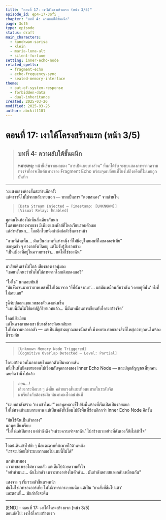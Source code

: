 ```yaml
---
title: "ตอนที่ 17: เงาใต้โครงสร้างแรก (หน้า 3/5)"
episode_id: ep4-17-3of5
chapter: "บทที่ 4: ความลับใต้ชั้นผนึก"
page: 3of5
type: episode
status: draft
main_characters:
  - kanokwan-sarisa
  - klein
  - maria-luna-alt
  - silent-fortune
setting: inner-echo-node
related_spells:
  - fragment-echo
  - echo-frequency-sync
  - sealed-memory-interface
theme:
  - out-of-system-response
  - forbidden-data
  - dual-inheritance
created: 2025-03-26
modified: 2025-03-26
author: abckill101
---
```


# ตอนที่ 17: เงาใต้โครงสร้างแรก (หน้า 3/5)  
> ## บทที่ 4: ความลับใต้ชั้นผนึก  
> **หมายเหตุ:** หน้านี้เริ่มจากผลของ “การเปิดเผยบางส่วน” ที่นกได้รับ ระบบแสดงภาพจากความทรงจำที่อาจเป็นต้นทางของ Fragment Echo พร้อมจุดเปลี่ยนที่โยงไปถึงอดีตที่ไม่เคยถูกบันทึก

---

วงแสงกลางห้องสั่นสะท้านอีกครั้ง  
แต่คราวนี้ไม่ใช่จากพลังภายนอก — หากเป็นการ “ตอบสนอง” จากด้านใน

> `[Data Stream Injected — Timestamp: [UNKNOWN]]`  
> `[Visual Relay: Enabled]`

ทุกคนในห้องไม่เห็นสิ่งเดียวกับนก  
ในสายตาของพวกเขา มีเพียงแสงพัลส์ที่ไหลเวียนรอบตัวเธอ  
แต่สำหรับนก... โลกอีกใบหนึ่งกำลังก่อตัวขึ้นตรงหน้า

“ภาพที่ฉันเห็น... มันเป็นสถานที่แห่งหนึ่ง ที่ไม่มีอยู่ในแผนที่ใดของออร์เทีย”  
เธอพูดช้า ๆ ดวงตายังเปิดอยู่ แต่ไม่รับรู้สิ่งรอบข้าง  
“เป็นเมืองที่อยู่ในความทรงจำ... แต่ไม่ใช่ของฉัน”

---

มาเรียเดินเข้าไปใกล้ เสียงของเธอนุ่มลง  
“เธอแน่ใจนะว่านั่นไม่ใช่ภาพจากโลกเดิมของเธอ?”

“ไม่ใช่” นกตอบทันที  
“มันชัดเจนมากว่าภาพเหล่านี้ไม่ได้มาจาก ‘ที่ที่ฉันจากมา’… แต่มันเหมือนกับว่าฉัน ‘เคยอยู่ที่นั่น’ ทั้งที่ไม่เคยเลย”

รูดี้จับปลอกแขนเวทของตัวเองแน่นขึ้น  
“แบบนี้มันไม่ใช่แค่ปฏิกิริยาเวทแล้ว… นี่มันเหมือนการเขียนทับโครงสร้างจิต”

ไคลน์ยังเงียบ  
แต่ในดวงตาของเขา มีบางสิ่งสะท้อนกลับมา  
ไม่ใช่ความหวาดกลัว — แต่เป็นสัญชาตญาณของนักล่าที่เพิ่งพบร่องรอยของสิ่งที่ใหญ่กว่าทุกคนในห้องนี้รวมกัน

---

> `[Unknown Memory Node Triggered]`  
> `[Cognitive Overlap Detected — Level: Partial]`

โครงสร้างเวทในอากาศเริ่มแตกตัวเป็นหลายเส้น  
หนึ่งในนั้นยืดขยายออกไปเชื่อมกับจุดกลางของ Inner Echo Node — และปลุกสัญญาณที่ทุกคนเคยคิดว่านิ่งไปแล้ว

> *คอน...!*  
เสียงกระพือเบา ๆ ดังขึ้น คล้ายแรงสั่นสะเทือนแทรกในระดับจิต  
มาเรียถึงกับต้องชะงัก หันมามองไคลน์ทันที

“ระบบกำลังสร้าง 'ทางเข้าใหม่'” เธอพูดพลางชี้ไปยังพื้นห้องที่เริ่มเปิดเป็นรอยแยก  
ไม่ใช่ทางเข้าแบบกายภาพ แต่เป็นพลังที่เชื่อมไปยังพื้นที่ซ้อนลึกกว่า Inner Echo Node อีกชั้น

“มันใช้ฉันเป็นตัวกลาง”  
นกพูดเสียงเรียบ  
“ไม่ใช่แค่เปิดทาง แต่กำลังดึง ‘หน่วยความจำจากฉัน’ ไปสร้างบางอย่างที่ฉันเองก็ยังไม่เข้าใจ”

---

ไคลน์เดินเข้าไปช้า ๆ มือแตะดาบที่สะพายไว้ด้านหลัง  
“เราจะปล่อยให้ระบบลากเธอไปแบบนี้ไม่ได้”

นกหันมามอง  
แววตาของเธอไม่หวาดกลัว แต่เต็มไปด้วยความตั้งใจ  
"อย่าห้ามนะ… ฉันไม่กลัว เพราะบางอย่างในตัวฉัน... มันกำลังตอบสนองกลับเหมือนกัน"

แสงจาง ๆ เริ่มรวมตัวขึ้นตรงหน้า  
มันไม่ใช่เวทของออร์เทีย ไม่ใช่เวทจากระบบผนึก แต่เป็น ‘บางสิ่งที่ลืมไปแล้ว’  
และตอนนี้… มันกำลังจะตื่น

---

[END] – ตอนที่ 17: เงาใต้โครงสร้างแรก (หน้า 3/5)  
ตอนถัดไป: เงาใต้โครงสร้างแรก
